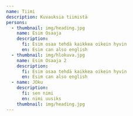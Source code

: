 ```yaml
---
name: Tiimi
description: Kuvauksia tiimistä
persons:
  - thumbnail: img/heading.jpg
    name: Esim Osaaja
    description:
      fi: Esim osaa tehdä kaikkea oikein hyvin
      en: Esim can also english
  - thumbnail: img/hlokuva.jpg
    name: Esim Osaaja 2
    description:
      fi: Esim osaa tehdä kaikkea oikein hyvin
      en: Esim can also english
  - name: JOku
    description:
      fi: sen nimi
      en: nimi uusiks
    thumbnail: img/heading.jpg
---
```

